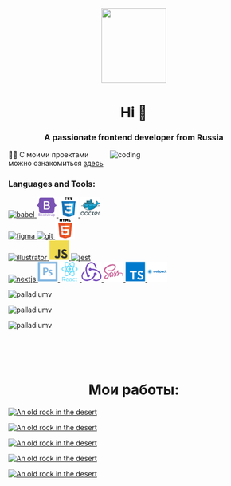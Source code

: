 <div align='center'>
<a href="#"><img width="130px" height="150px" src="https://icon-library.com/images/react-icon/react-icon-29.jpg"/></a>
</div>

<h1 align="center">Hi 👋</h1>
<h3 align="center">A passionate frontend developer from Russia</h3>


<img align="right" alt="coding" width="300" height="200" 
 src="https://i.pinimg.com/originals/e4/26/70/e426702edf874b181aced1e2fa5c6cde.gif">

<span> 👨‍💻 С моими проектами можно ознакомиться [здесь](https://github.com/PalladiUmV?tab=repositories)</span>

<h3> Languages and Tools: </h3>

<p> <a href="https://babeljs.io/" target="_blank" rel="noreferrer"> <img src="https://www.vectorlogo.zone/logos/babeljs/babeljs-icon.svg" alt="babel" width="40" height="40"/> </a> <a href="https://getbootstrap.com" target="_blank" rel="noreferrer"> <img src="https://raw.githubusercontent.com/devicons/devicon/master/icons/bootstrap/bootstrap-plain-wordmark.svg" alt="bootstrap" width="40" height="40"/> </a> <a href="https://www.w3schools.com/css/" target="_blank" rel="noreferrer"> <img src="https://raw.githubusercontent.com/devicons/devicon/master/icons/css3/css3-original-wordmark.svg" alt="css3" width="40" height="40"/> </a> <a href="https://www.docker.com/" target="_blank" rel="noreferrer"> <img src="https://raw.githubusercontent.com/devicons/devicon/master/icons/docker/docker-original-wordmark.svg" alt="docker" width="40" height="40"/> </a> <a href="https://www.figma.com/" target="_blank" rel="noreferrer"> <img src="https://www.vectorlogo.zone/logos/figma/figma-icon.svg" alt="figma" width="40" height="40"/> </a> <a href="https://git-scm.com/" target="_blank" rel="noreferrer"> <img src="https://www.vectorlogo.zone/logos/git-scm/git-scm-icon.svg" alt="git" width="40" height="40"/> </a> <a href="https://www.w3.org/html/" target="_blank" rel="noreferrer"> <img src="https://raw.githubusercontent.com/devicons/devicon/master/icons/html5/html5-original-wordmark.svg" alt="html5" width="40" height="40"/> </a> <a href="https://www.adobe.com/in/products/illustrator.html" target="_blank" rel="noreferrer"> <img src="https://www.vectorlogo.zone/logos/adobe_illustrator/adobe_illustrator-icon.svg" alt="illustrator" width="40" height="40"/> </a> <a href="https://developer.mozilla.org/en-US/docs/Web/JavaScript" target="_blank" rel="noreferrer"> <img src="https://raw.githubusercontent.com/devicons/devicon/master/icons/javascript/javascript-original.svg" alt="javascript" width="40" height="40"/> </a> <a href="https://jestjs.io" target="_blank" rel="noreferrer"> <img src="https://www.vectorlogo.zone/logos/jestjsio/jestjsio-icon.svg" alt="jest" width="40" height="40"/> </a> <a href="https://nextjs.org/" target="_blank" rel="noreferrer"> <img src="https://cdn.worldvectorlogo.com/logos/nextjs-2.svg" alt="nextjs" width="40" height="40"/> </a> <a href="https://www.photoshop.com/en" target="_blank" rel="noreferrer"> <img src="https://raw.githubusercontent.com/devicons/devicon/master/icons/photoshop/photoshop-line.svg" alt="photoshop" width="40" height="40"/> </a> <a href="https://reactjs.org/" target="_blank" rel="noreferrer"> <img src="https://raw.githubusercontent.com/devicons/devicon/master/icons/react/react-original-wordmark.svg" alt="react" width="40" height="40"/> </a> <a href="https://redux.js.org" target="_blank" rel="noreferrer"> <img src="https://raw.githubusercontent.com/devicons/devicon/master/icons/redux/redux-original.svg" alt="redux" width="40" height="40"/> </a> <a href="https://sass-lang.com" target="_blank" rel="noreferrer"> <img src="https://raw.githubusercontent.com/devicons/devicon/master/icons/sass/sass-original.svg" alt="sass" width="40" height="40"/> </a> <a href="https://www.typescriptlang.org/" target="_blank" rel="noreferrer"> <img src="https://raw.githubusercontent.com/devicons/devicon/master/icons/typescript/typescript-original.svg" alt="typescript" width="40" height="40"/> </a> <a href="https://webpack.js.org" target="_blank" rel="noreferrer"> <img src="https://raw.githubusercontent.com/devicons/devicon/d00d0969292a6569d45b06d3f350f463a0107b0d/icons/webpack/webpack-original-wordmark.svg" alt="webpack" width="40" height="40"/> </a> </p>


 
<p>
<img width="500" height="170" src="https://github-readme-streak-stats.herokuapp.com/?&hide_border=true&theme=dark&user=palladiumv" alt="palladiumv"/>
</p>

<p>
<img  width="500" height="250" src="https://github-readme-stats.vercel.app/api/top-langs?username=palladiumv&theme=dark&border_color=eb3bce&show_icons=true&locale=en&layout=compact" alt="palladiumv"/>
</p>

<p>
<img width="500" height="180" src="https://github-readme-stats.vercel.app/api?theme=dark&username=palladiumv&hide_border=true&show_icons=true&locale=en" alt="palladiumv" />
</p>

<br>
<br>
<br>

<h1 align="center"> Мои работы: </h1>

[![An old rock in the desert](https://i.ibb.co/Ln0019S/spotify.png "spotify jobs")](https://palladiumv.github.io/Spotify-Jobs/)

[![An old rock in the desert](https://i.ibb.co/1z1sDYk/bookstore.png "book store")](https://palladiumv.github.io/reStore/)

[![An old rock in the desert](https://i.ibb.co/0Bzc2LL/weather.png "weather app")](https://palladiumv.github.io/weather-app/)

[![An old rock in the desert](https://i.ibb.co/1JGWm3L/star-wars.png "star wars")](https://palladiumv.github.io/starWarsDB/)

[![An old rock in the desert](https://i.ibb.co/3rPXRnX/flaby.png "flaby landing page")](https://palladiumv.github.io/Flaby/)
